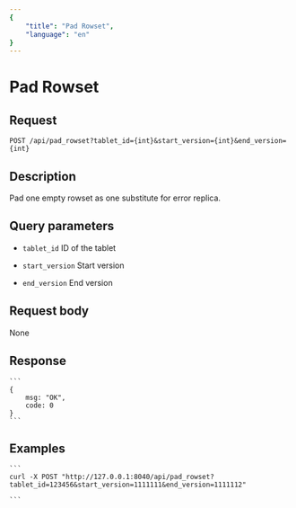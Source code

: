 ```yaml
---
{
    "title": "Pad Rowset",
    "language": "en"
}
---
```


<!-- 
Licensed to the Apache Software Foundation (ASF) under one
or more contributor license agreements.  See the NOTICE file
distributed with this work for additional information
regarding copyright ownership.  The ASF licenses this file
to you under the Apache License, Version 2.0 (the
"License"); you may not use this file except in compliance
with the License.  You may obtain a copy of the License at

  http://www.apache.org/licenses/LICENSE-2.0

Unless required by applicable law or agreed to in writing,
software distributed under the License is distributed on an
"AS IS" BASIS, WITHOUT WARRANTIES OR CONDITIONS OF ANY
KIND, either express or implied.  See the License for the
specific language governing permissions and limitations
under the License.
-->

# Pad Rowset

## Request

`POST /api/pad_rowset?tablet_id={int}&start_version={int}&end_version={int}`

## Description

Pad one empty rowset as one substitute for error replica.

## Query parameters

* `tablet_id`
    ID of the tablet

* `start_version`
    Start version

* `end_version`
    End version       


## Request body

None

## Response

    ```
    {
        msg: "OK",
        code: 0
    }
    ```
## Examples


    ```
    curl -X POST "http://127.0.0.1:8040/api/pad_rowset?tablet_id=123456&start_version=1111111&end_version=1111112"

    ```

